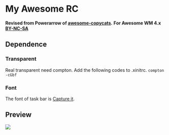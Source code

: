 # My Awesome RC

**Revised from  Powerarrow of [awesome-copycats](https://github.com/copycat-killer/awesome-copycats).**
**For Awesome WM 4.x**
**[BY-NC-SA](https://creativecommons.org/licenses/by-nc-sa/4.0/)**

## Dependence

### Transparent
Real transparent need compton.
Add the following codes to .xinitrc.
`compton -cGbf`

### Font
The font of task bar is [Capture it](http://www.dafont.com/capture-it.font).

## Preview

![](http://blog.mccarlog.com/wp-content/uploads/2017/08/awesome-fullscreen.jpg)
